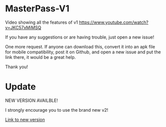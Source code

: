# MasterPass-V1

Video showing all the features of v1
https://www.youtube.com/watch?v=JKC57xMiMSQ

If you have any suggestions or are having trouble, just open a new issue!

One more request. If anyone can download this, convert it into an apk file for mobile compatibility, post it on Github, and open a new issue and put the link there, it would be a great help.

Thank you!

# Update

NEW VERSION AVAILBLE!

I strongly encourage you to use the brand new v2!

<a href="https://www.github.com/Akul2010/MasterPass-V2">Link to new version</a>

